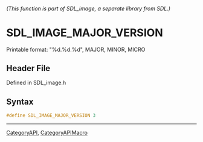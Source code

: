 ###### (This function is part of SDL_image, a separate library from SDL.)
# SDL_IMAGE_MAJOR_VERSION

Printable format: "%d.%d.%d", MAJOR, MINOR, MICRO

## Header File

Defined in SDL_image.h

## Syntax

```c
#define SDL_IMAGE_MAJOR_VERSION 3
```

----
[CategoryAPI](CategoryAPI), [CategoryAPIMacro](CategoryAPIMacro)

